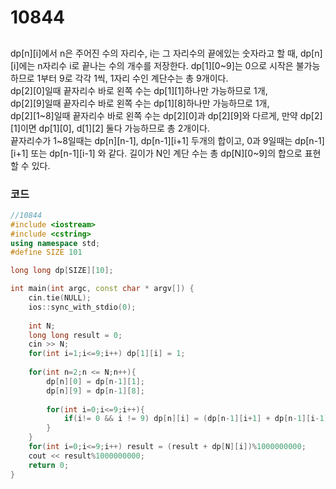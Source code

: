 # 10844

##
dp[n][i]에서 n은 주어진 수의 자리수, i는 그 자리수의 끝에있는 숫자라고 할 때,  dp[n][i]에는 n자리수 i로 끝나는 수의 개수를 저장한다.
dp[1][0~9]는 0으로 시작은 불가능하므로 1부터 9로 각각 1씩, 1자리 수인 계단수는 총 9개이다.  
dp[2][0]일때 끝자리수 바로 왼쪽 수는 dp[1][1]하나만 가능하므로 1개,  
dp[2][9]일때 끝자리수 바로 왼쪽 수는 dp[1][8]하나만 가능하므로 1개,  
dp[2][1~8]일때 끝자리수 바로 왼쪽 수는 dp[2][0]과 dp[2][9]와 다르게, 만약 dp[2][1]이면 dp[1][0], d[1][2] 둘다 가능하므로 총 2개이다.  
끝자리수가 1~8일때는 dp[n][n-1], dp[n-1][i+1] 두개의 합이고, 0과 9일때는 dp[n-1][i+1] 또는 dp[n-1][i-1] 와 같다.  길이가 N인 계단 수는 총 dp[N][0~9]의 합으로 표현할 수 있다.

### 코드
```c++
//10844
#include <iostream>
#include <cstring>
using namespace std;
#define SIZE 101

long long dp[SIZE][10];

int main(int argc, const char * argv[]) {
    cin.tie(NULL);
    ios::sync_with_stdio(0);
    
    int N;
    long long result = 0;
    cin >> N;
    for(int i=1;i<=9;i++) dp[1][i] = 1;
    
    for(int n=2;n <= N;n++){
        dp[n][0] = dp[n-1][1];
        dp[n][9] = dp[n-1][8];
        
        for(int i=0;i<=9;i++){
            if(i!= 0 && i != 9) dp[n][i] = (dp[n-1][i+1] + dp[n-1][i-1])%1000000000;
        }
    }
    for(int i=0;i<=9;i++) result = (result + dp[N][i])%1000000000;
    cout << result%1000000000;
    return 0;
}

```
